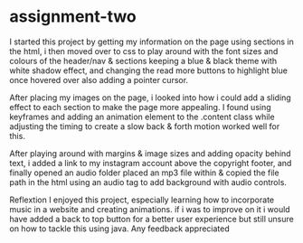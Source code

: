 # assignment-two

I started this project by getting my information on the page using sections in the html, i then moved over to css to play around with the font sizes and colours of the header/nav & sections keeping a blue & black theme with white shadow effect, and changing the read more buttons to highlight blue once hovered over also adding a pointer cursor. 

After placing my images on the page, i looked into how i could add a sliding effect to each section to make the page more appealing. I found using keyframes and adding an animation element to the .content class while adjusting the timing to create a slow back & forth motion worked well for this. 

After playing around with margins & image sizes and adding opacity behind text, i added a link to my instagram account above the copyright footer, and finally opened an audio folder placed an mp3 file within & copied the file path in the html using an audio tag to add background with audio controls.

Reflextion
I enjoyed this project, especially learning how to incorporate music in a website and creating animations. if i was to improve on it i would have added a back to top button for a better user experience but still unsure on how to tackle this using java. Any feedback appreciated 
